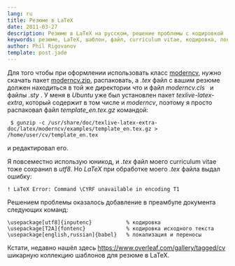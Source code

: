 ```yaml
---
lang: ru
title: Резюме в LaTeX
date: 2011-03-27
description: Резюме в LaTeX на русском, решение проблемы с кодировкой
keywords: резюме, LaTeX, шаблон, файл, curriculum vitae, кодировка, локализация, юникод, utf8, пакет, проблемы, Ubuntu, tex
author: Phil Rigovanov
template: post.jade
---
```


Для того чтобы при оформлении использовать класс [moderncv](http://www.ctan.org/tex-archive/macros/latex/contrib/moderncv/), нужно скачать пакет [moderncv.zip](http://mirror.ctan.org/macros/latex/contrib/moderncv.zip), распаковать, а _.tex_ файл с вашим резюме должен находиться в той же директории что и файл _moderncv.cls_   и файлы _.sty_ .
 У меня в _Ubuntu_ уже был установлен пакет _texlive-latex-extra_, который содержит в том числе и _moderncv_, поэтому я просто распаковал файл _template_en.tex.gz_ командой:

     $ gunzip -c /usr/share/doc/texlive-latex-extra-doc/latex/moderncv/examples/template_en.tex.gz > /home/user/cv/template_en.tex

и редактировал его.

 Я повсеместно использую юникод, и _.tex_ файл моего curriculum vitae тоже сохранил в _utf8_.
Но _LaTeX_ при обработке моего _.tex_ файла выдал ошибку:

    ! LaTeX Error: Command \CYRF unavailable in encoding T1

Решением проблемы оказалось добавление в преамбуле документа следующих команд:

    \usepackage[utf8]{inputenc}           % кодировка
    \usepackage[T2A]{fontenc}             % кодировка исходного текста
    \usepackage[english,russian]{babel}   % локализация и переносы

Кстати, недавно нашёл здесь https://www.overleaf.com/gallery/tagged/cv шикарную коллекцию шаблонов для резюме в LaTeX.
